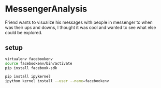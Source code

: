 # MessengerAnalysis
Friend wants to visualize his messages with people in messenger to when was their ups and downs, I thought it was cool and wanted to see what else could be explored.

## setup
``` bash
virtualenv facebookenv
source facebookenv/bin/activate
pip install facebook-sdk

pip install ipykernel
ipython kernel install --user --name=facebookenv
```

